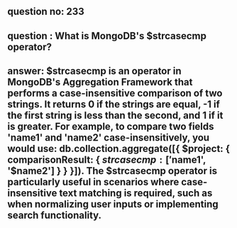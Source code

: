 
      
## question no: 233

## question : What is MongoDB's $strcasecmp operator?

## answer: $strcasecmp is an operator in MongoDB's Aggregation Framework that performs a case-insensitive comparison of two strings. It returns 0 if the strings are equal, -1 if the first string is less than the second, and 1 if it is greater. For example, to compare two fields 'name1' and 'name2' case-insensitively, you would use: db.collection.aggregate([{ $project: { comparisonResult: { $strcasecmp: ['$name1', '$name2'] } } }]). The $strcasecmp operator is particularly useful in scenarios where case-insensitive text matching is required, such as when normalizing user inputs or implementing search functionality.
      